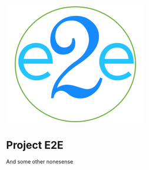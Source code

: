 ![alt text](https://github.com/boconnor2017/vmw-e2e/blob/master/img/E2E_Logo.png)

# Project E2E
And some other nonesense

